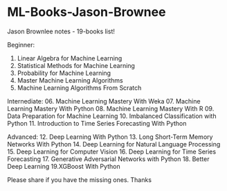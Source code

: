 # ML-Books-Jason-Brownee

Jason Brownlee notes - 19-books list!

Beginner:
01. Linear Algebra for Machine Learning
02. Statistical Methods for Machine Learning
03. Probability for Machine Learning
04. Master Machine Learning Algorithms
05. Machine Learning Algorithms From Scratch

Internediate:
06. Machine Learning Mastery With Weka
07. Machine Learning Mastery With Python
08. Machine Learning Mastery With R
09. Data Preparation for Machine Learning
10. Imbalanced Classification with Python
11. Introduction to Time Series Forecasting With Python

Advanced:
12. Deep Learning With Python
13. Long Short-Term Memory Networks With Python
14. Deep Learning for Natural Language Processing
15. Deep Learning for Computer Vision
16. Deep Learning for Time Series Forecasting
17. Generative Adversarial Networks with Python
18. Better Deep Learning
19.XGBoost With Python

Please share if you have the missing ones. Thanks
